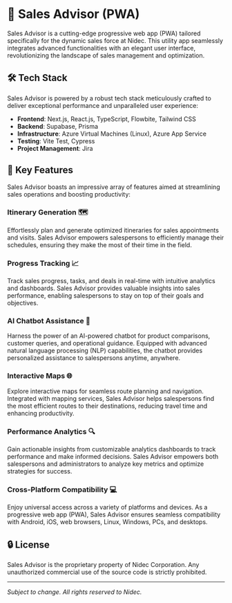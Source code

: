 # 🚀 Sales Advisor (PWA)

Sales Advisor is a cutting-edge progressive web app (PWA) tailored specifically for the dynamic sales force at Nidec. This utility app seamlessly integrates advanced functionalities with an elegant user interface, revolutionizing the landscape of sales management and optimization.

## 🛠️ Tech Stack

Sales Advisor is powered by a robust tech stack meticulously crafted to deliver exceptional performance and unparalleled user experience:

- **Frontend**: Next.js, React.js, TypeScript, Flowbite, Tailwind CSS
- **Backend**: Supabase, Prisma
- **Infrastructure**: Azure Virtual Machines (Linux), Azure App Service
- **Testing**: Vite Test, Cypress
- **Project Management**: Jira

## 🌟 Key Features

Sales Advisor boasts an impressive array of features aimed at streamlining sales operations and boosting productivity:

### Itinerary Generation 🗺️

Effortlessly plan and generate optimized itineraries for sales appointments and visits. Sales Advisor empowers salespersons to efficiently manage their schedules, ensuring they make the most of their time in the field.

### Progress Tracking 📈

Track sales progress, tasks, and deals in real-time with intuitive analytics and dashboards. Sales Advisor provides valuable insights into sales performance, enabling salespersons to stay on top of their goals and objectives.

### AI Chatbot Assistance 🤖

Harness the power of an AI-powered chatbot for product comparisons, customer queries, and operational guidance. Equipped with advanced natural language processing (NLP) capabilities, the chatbot provides personalized assistance to salespersons anytime, anywhere.

### Interactive Maps 🌐

Explore interactive maps for seamless route planning and navigation. Integrated with mapping services, Sales Advisor helps salespersons find the most efficient routes to their destinations, reducing travel time and enhancing productivity.

### Performance Analytics 🔍

Gain actionable insights from customizable analytics dashboards to track performance and make informed decisions. Sales Advisor empowers both salespersons and administrators to analyze key metrics and optimize strategies for success.

### Cross-Platform Compatibility 💻

Enjoy universal access across a variety of platforms and devices. As a progressive web app (PWA), Sales Advisor ensures seamless compatibility with Android, iOS, web browsers, Linux, Windows, PCs, and desktops.

## 🔒 License

Sales Advisor is the proprietary property of Nidec Corporation. Any unauthorized commercial use of the source code is strictly prohibited.

---

*Subject to change. All rights reserved to Nidec.*
